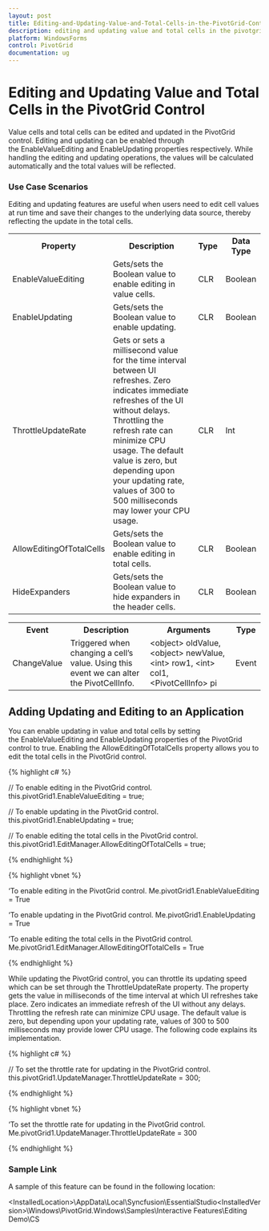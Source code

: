 ```yaml
---
layout: post
title: Editing-and-Updating-Value-and-Total-Cells-in-the-PivotGrid-Control
description: editing and updating value and total cells in the pivotgrid control
platform: WindowsForms
control: PivotGrid
documentation: ug
---
```


# Editing and Updating Value and Total Cells in the PivotGrid Control

Value cells and total cells can be edited and updated in the PivotGrid control. Editing and updating can be enabled through the EnableValueEditing and EnableUpdating properties respectively. While handling the editing and updating operations, the values will be calculated automatically and the total values will be reflected.



### Use Case Scenarios

Editing and updating features are useful when users need to edit cell values at run time and save their changes to the underlying data source, thereby reflecting the update in the total cells.





<table>
<tr>
<th>
Property</th><th>
Description</th><th>
Type</th><th>
Data Type</th></tr>
<tr>
<td>
EnableValueEditing</td><td>
Gets/sets the Boolean value to enable editing in value cells.</td><td>
CLR</td><td>
Boolean</td></tr>
<tr>
<td>
EnableUpdating</td><td>
Gets/sets the Boolean value to enable updating.</td><td>
CLR</td><td>
Boolean</td></tr>
<tr>
<td>
ThrottleUpdateRate</td><td>
Gets or sets a millisecond value for the time interval between UI refreshes. Zero indicates immediate refreshes of the UI without delays. Throttling the refresh rate can minimize CPU usage. The default value is zero, but depending upon your updating rate, values of 300 to 500 milliseconds may lower your CPU usage.</td><td>
CLR</td><td>
Int</td></tr>
<tr>
<td>
AllowEditingOfTotalCells</td><td>
Gets/sets the Boolean value to enable editing in total cells.</td><td>
CLR</td><td>
Boolean</td></tr>
<tr>
<td>
HideExpanders</td><td>
Gets/sets the Boolean value to hide expanders in the header cells.</td><td>
CLR</td><td>
Boolean</td></tr>
</table>




<table>
<tr>
<th>
Event</th><th>
Description</th><th>
Arguments</th><th>
Type</th></tr>
<tr>
<td>
ChangeValue</td><td>
Triggered when changing a cell’s value. Using this event we can alter the PivotCellInfo.</td><td>
&lt;object&gt; oldValue, &lt;object&gt; newValue, &lt;int&gt; row1, &lt;int&gt; col1, &lt;PivotCellInfo&gt; pi</td><td>
Event</td></tr>
</table>


## Adding Updating and Editing to an Application

You can enable updating in value and total cells by setting the EnableValueEditing and EnableUpdating properties of the PivotGrid control to true. Enabling the AllowEditingOfTotalCells property allows you to edit the total cells in the PivotGrid control.  


{% highlight c# %}

// To enable editing in the PivotGrid control.
this.pivotGrid1.EnableValueEditing = true;

// To enable updating in the PivotGrid control.
this.pivotGrid1.EnableUpdating = true;

// To enable editing the total cells in the PivotGrid control.
this.pivotGrid1.EditManager.AllowEditingOfTotalCells = true;

{% endhighlight %}
 
{% highlight vbnet %}

‘To enable editing in the PivotGrid control.
Me.pivotGrid1.EnableValueEditing = True

‘To enable updating in the PivotGrid control.
Me.pivotGrid1.EnableUpdating = True

‘To enable editing the total cells in the PivotGrid control.
Me.pivotGrid1.EditManager.AllowEditingOfTotalCells = True

{% endhighlight %}

While updating the PivotGrid control, you can throttle its updating speed which can be set through the ThrottleUpdateRate property. The property gets the value in milliseconds of the time interval at which UI refreshes take place. Zero indicates an immediate refresh of the UI without any delays. Throttling the refresh rate can minimize CPU usage. The default value is zero, but depending upon your updating rate, values of 300 to 500 milliseconds may provide lower CPU usage. The following code explains its implementation.


{% highlight c# %}

// To set the throttle rate for updating in the PivotGrid control.
this.pivotGrid1.UpdateManager.ThrottleUpdateRate = 300;

{% endhighlight %}

{% highlight vbnet %}

‘To set the throttle rate for updating in the PivotGrid control.
Me.pivotGrid1.UpdateManager.ThrottleUpdateRate = 300

{% endhighlight %}


### Sample Link

A sample of this feature can be found in the following location:

&lt;InstalledLocation&gt;\AppData\Local\Syncfusion\EssentialStudio\<InstalledVersion>\Windows\PivotGrid.Windows\Samples\Interactive Features\Editing Demo\CS